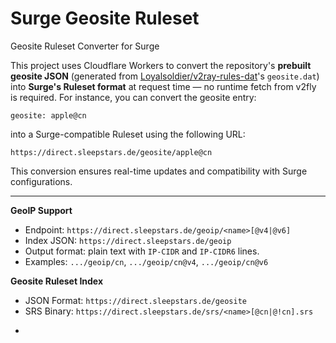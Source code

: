 # Surge Geosite Ruleset

Geosite Ruleset Converter for Surge

This project uses Cloudflare Workers to convert the repository's **prebuilt geosite JSON** (generated from [Loyalsoldier/v2ray-rules-dat](https://github.com/Loyalsoldier/v2ray-rules-dat)'s `geosite.dat`) into **Surge's Ruleset format** at request time — no runtime fetch from v2fly is required. For instance, you can convert the geosite entry:
```
geosite: apple@cn
```
into a Surge-compatible Ruleset using the following URL:
```
https://direct.sleepstars.de/geosite/apple@cn
```
This conversion ensures real-time updates and compatibility with Surge configurations.

---

**GeoIP Support**

- Endpoint: `https://direct.sleepstars.de/geoip/<name>[@v4|@v6]`
- Index JSON: `https://direct.sleepstars.de/geoip`
- Output format: plain text with `IP-CIDR` and `IP-CIDR6` lines.
- Examples: `.../geoip/cn`, `.../geoip/cn@v4`, `.../geoip/cn@v6`

**Geosite Ruleset Index**

* JSON Format: `https://direct.sleepstars.de/geosite`
* SRS Binary: `https://direct.sleepstars.de/srs/<name>[@cn|@!cn].srs`
-
